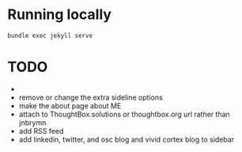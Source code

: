 # Running locally
`bundle exec jekyll serve`

# TODO
* 
* remove or change the extra sideline options
* make the about page about ME
* attach to ThoughtBox.solutions or thoughtbox.org url rather than jnbrymn
* add RSS feed
* add linkedin, twitter, and osc blog and vivid cortex blog to sidebar
